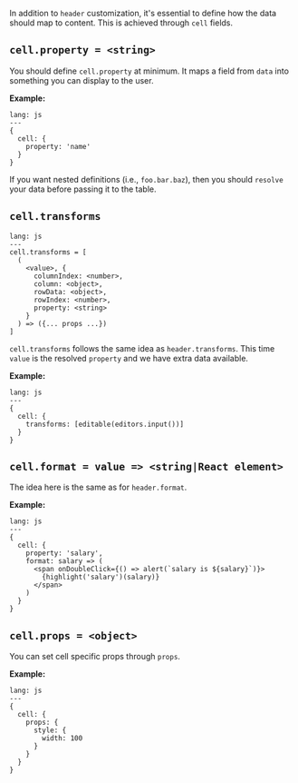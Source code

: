 In addition to `header` customization, it's essential to define how the data should map to content. This is achieved through `cell` fields.

## **`cell.property = <string>`**

You should define `cell.property` at minimum. It maps a field from `data` into something you can display to the user.

**Example:**

```code
lang: js
---
{
  cell: {
    property: 'name'
  }
}
```

If you want nested definitions (i.e., `foo.bar.baz`), then you should `resolve` your data before passing it to the table.

## **`cell.transforms`**

```code
lang: js
---
cell.transforms = [
  (
    <value>, {
      columnIndex: <number>,
      column: <object>,
      rowData: <object>,
      rowIndex: <number>,
      property: <string>
    }
  ) => ({... props ...})
]
```

`cell.transforms` follows the same idea as `header.transforms`. This time `value` is the resolved `property` and we have extra data available.

**Example:**

```code
lang: js
---
{
  cell: {
    transforms: [editable(editors.input())]
  }
}
```

## **`cell.format = value => <string|React element>`**

The idea here is the same as for `header.format`.

**Example:**

```code
lang: js
---
{
  cell: {
    property: 'salary',
    format: salary => (
      <span onDoubleClick={() => alert(`salary is ${salary}`)}>
        {highlight('salary')(salary)}
      </span>
    )
  }
}
```

## **`cell.props = <object>`**

You can set cell specific props through `props`.

**Example:**

```code
lang: js
---
{
  cell: {
    props: {
      style: {
        width: 100
      }
    }
  }
}
```
